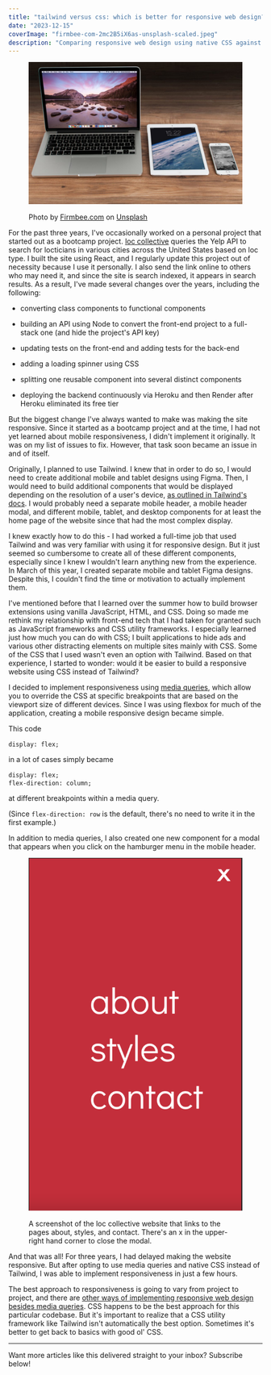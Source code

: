 ```yaml
---
title: "tailwind versus css: which is better for responsive web design?"
date: "2023-12-15"
coverImage: "firmbee-com-2mc2B5iX6as-unsplash-scaled.jpeg"
description: "Comparing responsive web design using native CSS against CSS frameworks like tailwind."
---
```


<figure>

![A Macbook, iPad, and iPhone side by side on a table. ](images/firmbee-com-2mc2B5iX6as-unsplash-1024x680.jpeg)

<figcaption>

Photo by [Firmbee.com](https://unsplash.com/@firmbee?utm_content=creditCopyText&utm_medium=referral&utm_source=unsplash) on [Unsplash](https://unsplash.com/photos/macbook-pro-beside-ipad-and-iphone-turned-on-2mc2B5iX6as?utm_content=creditCopyText&utm_medium=referral&utm_source=unsplash)

</figcaption>

</figure>

For the past three years, I've occasionally worked on a personal project that started out as a bootcamp project. [loc collective](https://decembergarnetsmith.com/code#loc-collective) queries the Yelp API to search for locticians in various cities across the United States based on loc type. I built the site using React, and I regularly update this project out of necessity because I use it personally. I also send the link online to others who may need it, and since the site is search indexed, it appears in search results. As a result, I've made several changes over the years, including the following:

- converting class components to functional components

- building an API using Node to convert the front-end project to a full-stack one (and hide the project's API key)

- updating tests on the front-end and adding tests for the back-end

- adding a loading spinner using CSS

- splitting one reusable component into several distinct components

- deploying the backend continuously via Heroku and then Render after Heroku eliminated its free tier

But the biggest change I've always wanted to make was making the site responsive. Since it started as a bootcamp project and at the time, I had not yet learned about mobile responsiveness, I didn't implement it originally. It was on my list of issues to fix. However, that task soon became an issue in and of itself.

Originally, I planned to use Tailwind. I knew that in order to do so, I would need to create additional mobile and tablet designs using Figma. Then, I would need to build additional components that would be displayed depending on the resolution of a user's device, [as outlined in Tailwind's docs](https://tailwindcss.com/docs/responsive-design). I would probably need a separate mobile header, a mobile header modal, and different mobile, tablet, and desktop components for at least the home page of the website since that had the most complex display.

I knew exactly how to do this - I had worked a full-time job that used Tailwind and was very familiar with using it for responsive design. But it just seemed so cumbersome to create all of these different components, especially since I knew I wouldn't learn anything new from the experience. In March of this year, I created separate mobile and tablet Figma designs. Despite this, I couldn't find the time or motivation to actually implement them.

I've mentioned before that I learned over the summer how to build browser extensions using vanilla JavaScript, HTML, and CSS. Doing so made me rethink my relationship with front-end tech that I had taken for granted such as JavaScript frameworks and CSS utility frameworks. I especially learned just how much you can do with CSS; I built applications to hide ads and various other distracting elements on multiple sites mainly with CSS. Some of the CSS that I used wasn't even an option with Tailwind. Based on that experience, I started to wonder: would it be easier to build a responsive website using CSS instead of Tailwind?

I decided to implement responsiveness using [media queries](https://developer.mozilla.org/en-US/docs/Web/CSS/CSS_media_queries), which allow you to override the CSS at specific breakpoints that are based on the viewport size of different devices. Since I was using flexbox for much of the application, creating a mobile responsive design became simple.

This code

```
display: flex;
```

in a lot of cases simply became

```
display: flex;
flex-direction: column;
```

at different breakpoints within a media query.

(Since `flex-direction: row` is the default, there's no need to write it in the first example.)

In addition to media queries, I also created one new component for a modal that appears when you click on the hamburger menu in the mobile header.

<figure>

![A modal that lists the following pages: about, styles, and contact. There is an x in the upper-right hand corner to close the modal. ](images/Screen-Shot-2023-12-15-at-4.37.09-AM-620x1024.png)

<figcaption>

A screenshot of the loc collective website that links to the pages about, styles, and contact. There's an x in the upper-right hand corner to close the modal.

</figcaption>

</figure>

And that was all! For three years, I had delayed making the website responsive. But after opting to use media queries and native CSS instead of Tailwind, I was able to implement responsiveness in just a few hours.

The best approach to responsiveness is going to vary from project to project, and there are [other ways of implementing responsive web design besides media queries](https://css-tricks.com/beyond-media-queries-using-newer-html-css-features-for-responsive-designs/). CSS happens to be the best approach for this particular codebase. But it's important to realize that a CSS utility framework like Tailwind isn't automatically the best option. Sometimes it's better to get back to basics with good ol' CSS.

* * *

Want more articles like this delivered straight to your inbox? Subscribe below!
